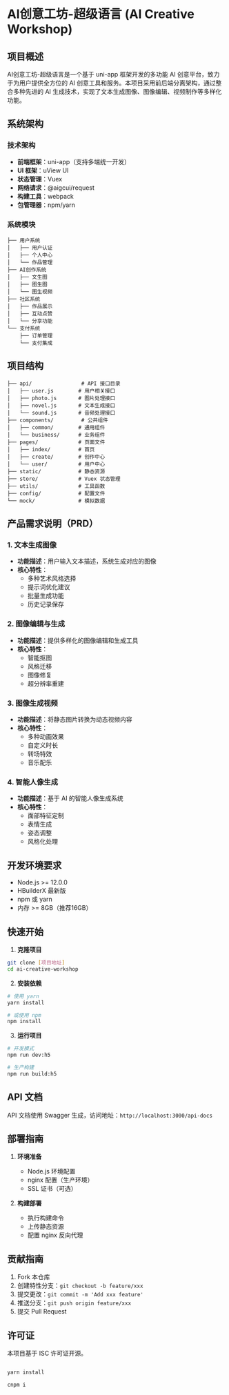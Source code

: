 # AI创意工坊-超级语言 (AI Creative Workshop)

## 项目概述

AI创意工坊-超级语言是一个基于 uni-app 框架开发的多功能 AI 创意平台，致力于为用户提供全方位的 AI 创意工具和服务。本项目采用前后端分离架构，通过整合多种先进的 AI 生成技术，实现了文本生成图像、图像编辑、视频制作等多样化功能。

## 系统架构

### 技术架构
- **前端框架**：uni-app（支持多端统一开发）
- **UI 框架**：uView UI
- **状态管理**：Vuex
- **网络请求**：@aigcui/request
- **构建工具**：webpack
- **包管理器**：npm/yarn

### 系统模块
```
├── 用户系统
│   ├── 用户认证
│   ├── 个人中心
│   └── 作品管理
├── AI创作系统
│   ├── 文生图
│   ├── 图生图
│   └── 图生视频
├── 社区系统
│   ├── 作品展示
│   ├── 互动点赞
│   └── 分享功能
└── 支付系统
    ├── 订单管理
    └── 支付集成
```

## 项目结构

```
├── api/                # API 接口目录
│   ├── user.js        # 用户相关接口
│   ├── photo.js       # 图片处理接口
│   ├── novel.js       # 文本生成接口
│   └── sound.js       # 音频处理接口
├── components/         # 公共组件
│   ├── common/        # 通用组件
│   └── business/      # 业务组件
├── pages/             # 页面文件
│   ├── index/         # 首页
│   ├── create/        # 创作中心
│   └── user/          # 用户中心
├── static/            # 静态资源
├── store/             # Vuex 状态管理
├── utils/             # 工具函数
├── config/            # 配置文件
└── mock/              # 模拟数据
```

## 产品需求说明（PRD）

### 1. 文本生成图像
- **功能描述**：用户输入文本描述，系统生成对应的图像
- **核心特性**：
  - 多种艺术风格选择
  - 提示词优化建议
  - 批量生成功能
  - 历史记录保存

### 2. 图像编辑与生成
- **功能描述**：提供多样化的图像编辑和生成工具
- **核心特性**：
  - 智能抠图
  - 风格迁移
  - 图像修复
  - 超分辨率重建

### 3. 图像生成视频
- **功能描述**：将静态图片转换为动态视频内容
- **核心特性**：
  - 多种动画效果
  - 自定义时长
  - 转场特效
  - 音乐配乐

### 4. 智能人像生成
- **功能描述**：基于 AI 的智能人像生成系统
- **核心特性**：
  - 面部特征定制
  - 表情生成
  - 姿态调整
  - 风格化处理

## 开发环境要求

- Node.js >= 12.0.0
- HBuilderX 最新版
- npm 或 yarn
- 内存 >= 8GB（推荐16GB）

## 快速开始

1. **克隆项目**
```bash
git clone [项目地址]
cd ai-creative-workshop
```

2. **安装依赖**
```bash
# 使用 yarn
yarn install

# 或使用 npm
npm install
```

3. **运行项目**
```bash
# 开发模式
npm run dev:h5

# 生产构建
npm run build:h5
```

## API 文档

API 文档使用 Swagger 生成，访问地址：`http://localhost:3000/api-docs`

## 部署指南

1. **环境准备**
   - Node.js 环境配置
   - nginx 配置（生产环境）
   - SSL 证书（可选）

2. **构建部署**
   - 执行构建命令
   - 上传静态资源
   - 配置 nginx 反向代理

## 贡献指南

1. Fork 本仓库
2. 创建特性分支：`git checkout -b feature/xxx`
3. 提交更改：`git commit -m 'Add xxx feature'`
4. 推送分支：`git push origin feature/xxx`
5. 提交 Pull Request

## 许可证

本项目基于 ISC 许可证开源。

```bash

yarn install

cnpm i
```